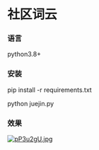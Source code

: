 # 社区词云

### 语言
python3.8+

### 安装
pip install -r requirements.txt

python juejin.py

### 效果
[![pP3u2gU.jpg](https://s1.ax1x.com/2023/08/18/pP3u2gU.jpg)](https://imgse.com/i/pP3u2gU)
